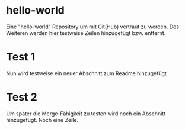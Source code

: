 # hello-world
Eine "hello-world" Repository um mit Git(Hub) vertraut zu werden. Des Weiteren werden hier testweise Zeilen hinzugefügt bzw. entfernt.

# Test 1
Nun wird testweise ein neuer Abschnitt zum Readme hinzugefügt

# Test 2
Um später die Merge-Fähigkeit zu testen wird noch ein Abschnitt hinzugefügt.
Noch eine Zeile.
